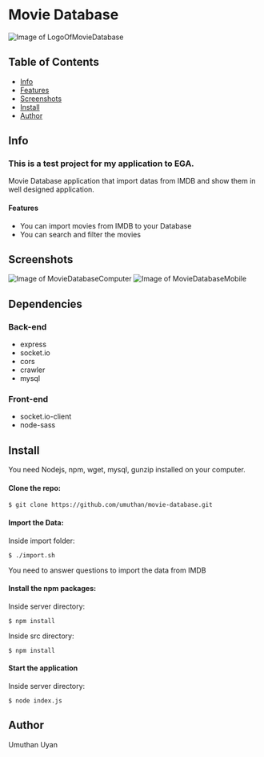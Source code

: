 # Movie Database

![Image of LogoOfMovieDatabase](http://umuthan.com/wp-content/uploads/2020/01/logo.png)

## Table of Contents

- [Info](#info)
- [Features](#features)
- [Screenshots](#screenshots)
- [Install](#install)
- [Author](#author)

## Info

### This is a test project for my application to EGA.

Movie Database application that import datas from IMDB and show them in well designed application.

#### Features

* You can import movies from IMDB to your Database
* You can search and filter the movies

## Screenshots

![Image of MovieDatabaseComputer](http://umuthan.com/wp-content/uploads/2020/01/moviedatabasecomputer-664x1024.png)
![Image of MovieDatabaseMobile](http://umuthan.com/wp-content/uploads/2020/01/moviedatabasemobile.png)


## Dependencies

### Back-end
* express
* socket.io
* cors
* crawler
* mysql

### Front-end
* socket.io-client
* node-sass

## Install

You need Nodejs, npm, wget, mysql, gunzip installed on your computer.

#### Clone the repo:

```
$ git clone https://github.com/umuthan/movie-database.git
```

#### Import the Data:

Inside import folder:
```
$ ./import.sh
```
You need to answer questions to import the data from IMDB

#### Install the npm packages:

Inside server directory:
```
$ npm install
```

Inside src directory:
```
$ npm install
```

#### Start the application

Inside server directory:
```
$ node index.js
```

## Author

Umuthan Uyan
